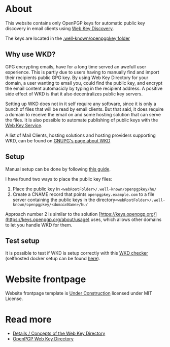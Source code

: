 # About
This website contains only OpenPGP keys for automatic public key discovery in email clients using [Web Key Discovery](https://wiki.gnupg.org/WKD).

The keys are located in the [.well-known/openpgpkey folder](/.well-known/openpgpkey/)

## Why use WKD?
GPG encrypting emails, have for a long time served an awefull user experience. This is partly due to users having to manually find and import their recipients public GPG key. By using Web Key Directory for your domain, a user wanting to email you, could find the public key, and encrypt the email content automacicly by typing in the recipient address. A positive side effect of WKD is that it also decentralizes public key servers.

Setting up WKD does not in it self require any software, since it is only a bunch of files that will be read by email clients. But that said, it does require a domain to receive the email on and some hosting solution that can serve the files. It is also possible to automate publishing of public keys with the [Web Key Service](https://wiki.gnupg.org/WKS).

A list of Mail Clients, hosting solutions and hosting providers supporting WKD, can be found on [GNUPG's page about WKD](https://wiki.gnupg.org/WKD#Implementations)

## Setup
Manual setup can be done by following [this guide](https://sizeof.cat/post/openpgp-web-key-directory-wkd-hosting/).

I have found two ways to place the public key files:
1. Place the public key in `<webRootFolder>/.well-known/openpgpkey/hu/`
2. Create a CNAME record that points `openpgpkey.example.com` to a file server containing the public keys in the directory`<webRootFolder>/.well-known/openpgpkey/<domainName>/hu/`

Approach number 2 is similar to the solution [https://keys.openpgp.org/](https://keys.openpgp.org/about/usage) uses, which allows other domains to let you handle WKD for them.


## Test setup
It is possible to test if WKD is setup correctly with this [WKD checker](https://metacode.biz/openpgp/web-key-directory) \(selfhosted docker setup can be found [here](https://gitlab.com/wiktor-k/wkd-checker)\).

# Website frontpage
Website frontpage template is [Under Construction](https://github.com/erengy/under-construction) licensed under MIT License.

# Read more
* [Details / Concepts of the Web Key Directory](https://wiki.gnupg.org/WKDDetails)
* [OpenPGP Web Key Directory](https://datatracker.ietf.org/doc/draft-koch-openpgp-webkey-service/)
